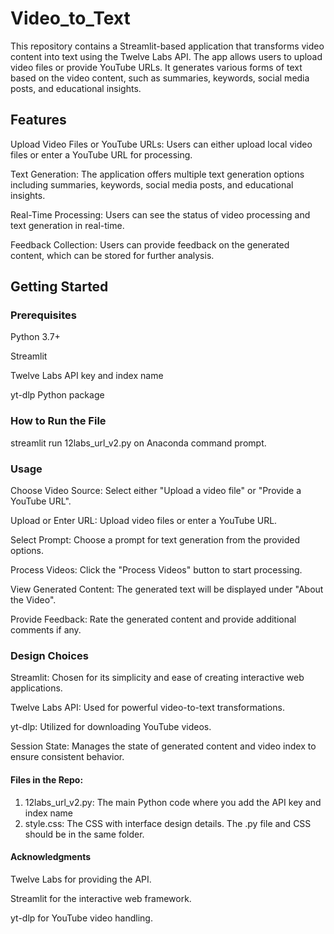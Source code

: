 # Video_to_Text

This repository contains a Streamlit-based application that transforms video content into text using the Twelve Labs API. The app allows users to upload video files or provide YouTube URLs. It generates various forms of text based on the video content, such as summaries, keywords, social media posts, and educational insights.

## Features
Upload Video Files or YouTube URLs: Users can either upload local video files or enter a YouTube URL for processing.

Text Generation: The application offers multiple text generation options including summaries, keywords, social media posts, and educational insights.

Real-Time Processing: Users can see the status of video processing and text generation in real-time.

Feedback Collection: Users can provide feedback on the generated content, which can be stored for further analysis.

## Getting Started
### Prerequisites
Python 3.7+

Streamlit

Twelve Labs API key and index name

yt-dlp Python package

### How to Run the File
streamlit run 12labs_url_v2.py on Anaconda command prompt. 

### Usage
Choose Video Source: Select either "Upload a video file" or "Provide a YouTube URL".

Upload or Enter URL: Upload video files or enter a YouTube URL.

Select Prompt: Choose a prompt for text generation from the provided options.

Process Videos: Click the "Process Videos" button to start processing.

View Generated Content: The generated text will be displayed under "About the Video".

Provide Feedback: Rate the generated content and provide additional comments if any.

### Design Choices
Streamlit: Chosen for its simplicity and ease of creating interactive web applications.

Twelve Labs API: Used for powerful video-to-text transformations.

yt-dlp: Utilized for downloading YouTube videos.

Session State: Manages the state of generated content and video index to ensure consistent behavior.

#### Files in the Repo:
1. 12labs_url_v2.py: The main Python code where you add the API key and index name
2. style.css: The CSS with interface design details. The .py file and CSS should be in the same folder.

#### Acknowledgments
Twelve Labs for providing the API.

Streamlit for the interactive web framework.

yt-dlp for YouTube video handling.
